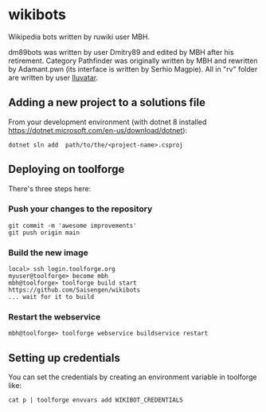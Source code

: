 # wikibots
Wikipedia bots written by ruwiki user MBH.

dm89bots was written by user Dmitry89 and edited by MBH after his retirement. Category Pathfinder was originally written by MBH and rewritten by Adamant.pwn (its interface is written by Serhio Magpie). All in "rv" folder are written by user [Iluvatar](https://github.com/SiarheiGribov).

## Adding a new project to a solutions file
From your development environment (with dotnet 8 installed https://dotnet.microsoft.com/en-us/download/dotnet):
```shell
dotnet sln add  path/to/the/<project-name>.csproj
```

## Deploying on toolforge
There's three steps here:

### Push your changes to the repository
```shell
git commit -m 'awesome improvements'
git push origin main
```

### Build the new image

```shell
local> ssh login.toolforge.org
myuser@toolforge> become mbh
mbh@toolforge> toolforge build start https://github.com/Saisengen/wikibots
... wait for it to build
```

### Restart the webservice
```shell
mbh@toolforge> toolforge webservice buildservice restart
```

## Setting up credentials
You can set the credentials by creating an environment variable in toolforge like:
```shell
cat p | toolforge envvars add WIKIBOT_CREDENTIALS
```
